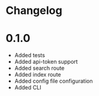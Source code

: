 # Changelog


# 0.1.0

- Added tests
- Added api-token support
- Added search route
- Added index route
- Added config file configuration
- Added CLI
